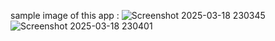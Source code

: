 sample image of this app :
![Screenshot 2025-03-18 230345](https://github.com/user-attachments/assets/73127c0a-d07e-4b18-92c5-cd180a36cc72)
![Screenshot 2025-03-18 230401](https://github.com/user-attachments/assets/aba96a96-e887-4864-b58c-e718b4592f09)
